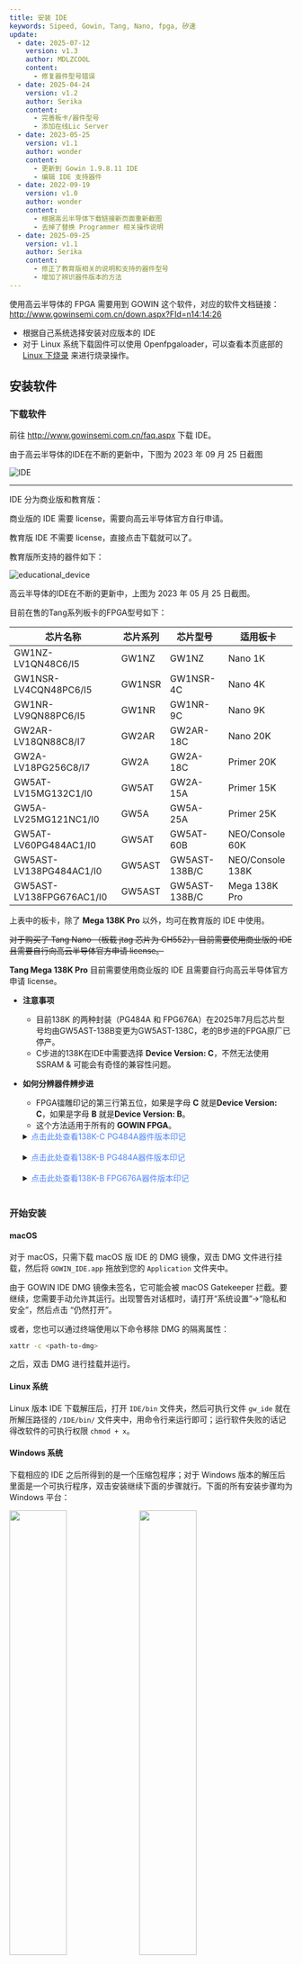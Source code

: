 ```yaml
---
title: 安装 IDE 
keywords: Sipeed, Gowin, Tang, Nano, fpga, 矽速
update:
  - date: 2025-07-12
    version: v1.3
    author: MDLZCOOL
    content:
      - 修复器件型号错误
  - date: 2025-04-24
    version: v1.2
    author: Serika
    content:
      - 完善板卡/器件型号
      - 添加在线Lic Server
  - date: 2023-05-25
    version: v1.1
    author: wonder
    content:
      - 更新到 Gowin 1.9.8.11 IDE
      - 编辑 IDE 支持器件
  - date: 2022-09-19
    version: v1.0
    author: wonder
    content:
      - 根据高云半导体下载链接新页面重新截图
      - 去掉了替换 Programmer 相关操作说明
  - date: 2025-09-25
    version: v1.1
    author: Serika
    content:
      - 修正了教育版相关的说明和支持的器件型号
      - 增加了辨识器件版本的方法
---
```


使用高云半导体的 FPGA 需要用到 GOWIN 这个软件，对应的软件文档链接：
<http://www.gowinsemi.com.cn/down.aspx?FId=n14:14:26>

- 根据自己系统选择安装对应版本的 IDE
- 对于 Linux 系统下载固件可以使用 Openfpgaloader，可以查看本页底部的 [Linux 下烧录](#burn-in-linux) 来进行烧录操作。

## 安装软件

### 下载软件

前往 http://www.gowinsemi.com.cn/faq.aspx 下载 IDE。

由于高云半导体的IDE在不断的更新中，下图为 2023 年 09 月 25 日截图

![IDE](./assets/IDE-1.png)

---

IDE 分为商业版和教育版：

商业版的 IDE 需要 license，需要向高云半导体官方自行申请。

教育版 IDE 不需要 license，直接点击下载就可以了。

教育版所支持的器件如下：

![educational_device](./assets/educational_device.png)

高云半导体的IDE在不断的更新中，上图为 2023 年 05 月 25 日截图。

目前在售的Tang系列板卡的FPGA型号如下：

| 芯片名称                  | 芯片系列  | 芯片型号      | 适用板卡           |
| ------------------------ | --------- | -----------  | ----------------- |
| GW1NZ-LV1QN48C6/I5       | GW1NZ     |GW1NZ         | Nano 1K           |
| GW1NSR-LV4CQN48PC6/I5    | GW1NSR    |GW1NSR-4C     | Nano 4K           |
| GW1NR-LV9QN88PC6/I5      | GW1NR     |GW1NR-9C      | Nano 9K           |
| GW2AR-LV18QN88C8/I7      | GW2AR     |GW2AR-18C     | Nano 20K          |
| GW2A-LV18PG256C8/I7      | GW2A      |GW2A-18C      | Primer 20K        |
| GW5AT-LV15MG132C1/I0     | GW5AT     |GW2A-15A      | Primer 15K        |
| GW5A-LV25MG121NC1/I0     | GW5A      |GW5A-25A      | Primer 25K        |
| GW5AT-LV60PG484AC1/I0    | GW5AT     |GW5AT-60B     | NEO/Console 60K   |
| GW5AST-LV138PG484AC1/I0  | GW5AST    |GW5AST-138B/C | NEO/Console 138K  |
| GW5AST-LV138FPG676AC1/I0 | GW5AST    |GW5AST-138B/C | Mega 138K Pro     |

上表中的板卡，除了 **Mega 138K Pro** 以外，均可在教育版的 IDE 中使用。

~~对于购买了 Tang Nano （板载 jtag 芯片为 CH552），目前需要使用商业版的 IDE 且需要自行向高云半导体官方申请 license。~~

**Tang Mega 138K Pro** 目前需要使用商业版的 IDE 且需要自行向高云半导体官方申请 license。

- **注意事项**
    - 目前138K 的两种封装（PG484A 和 FPG676A）在2025年7月后芯片型号均由GW5AST-138B变更为GW5AST-138C，老的B步进的FPGA原厂已停产。
    - C步进的138K在IDE中需要选择 **Device Version: C**，不然无法使用SSRAM & 可能会有奇怪的兼容性问题。

- **如何分辨器件辨步进**
    - FPGA镭雕印记的第三行第五位，如果是字母 **C** 就是**Device Version: C**，如果是字母 **B** 就是**Device Version: B**。
    - 这个方法适用于所有的 **GOWIN FPGA**。

    <!DOCTYPE html>
    <html lang="zh-CN">
    <head>
      <meta charset="UTF-8">
      <title>CSS Indentation</title>
      <style>
        .indent {
          margin-left: 0ch; /* wideof 0 characters */
        }
      </style>
    </head>
    <body>
      <details class="indent">
        <summary><font color="#4F84FF">点击此处查看138K-C PG484A器件版本印记</font></summary>
        <img src="./assets/138K-Ver.C.png">
      </details>
    </body>
    <br>
    </html>

    <!DOCTYPE html>
    <html lang="zh-CN">
    <head>
      <meta charset="UTF-8">
      <title>CSS Indentation</title>
      <style>
        .indent {
          margin-left: 0ch; /* wideof 0 characters */
        }
      </style>
    </head>
    <body>
      <details class="indent">
        <summary><font color="#4F84FF">点击此处查看138K-B PG484A器件版本印记</font></summary>
        <img src="./assets/138K-Ver.B.png">
      </details>
    </body>
    <br>
    </html>

    <!DOCTYPE html>
    <html lang="zh-CN">
    <head>
      <meta charset="UTF-8">
      <title>CSS Indentation</title>
      <style>
        .indent {
          margin-left: 0ch; /* wideof 0 characters */
        }
      </style>
    </head>
    <body>
      <details class="indent">
        <summary><font color="#4F84FF">点击此处查看138K-B FPG676A器件版本印记</font></summary>
        <img src="./assets/138K-Pro-Ver.B.png">
      </details>
    </body>
    <br>
    </html>


### 开始安装

#### macOS

对于 macOS，只需下载 macOS 版 IDE 的 DMG 镜像，双击 DMG 文件进行挂载，然后将 `GOWIN_IDE.app` 拖放到您的 `Application` 文件夹中。

由于 GOWIN IDE DMG 镜像未签名，它可能会被 macOS Gatekeeper 拦截。要继续，您需要手动允许其运行。出现警告对话框时，请打开“系统设置”→“隐私和安全”，然后点击
“仍然打开”。

或者，您也可以通过终端使用以下命令移除 DMG 的隔离属性：

```zsh
xattr -c <path-to-dmg>
```
之后，双击 DMG 进行挂载并运行。

#### Linux 系统

Linux 版本 IDE 下载解压后，打开 `IDE/bin` 文件夹，然后可执行文件 `gw_ide` 就在所解压路径的 `/IDE/bin/` 文件夹中，用命令行来运行即可；运行软件失败的话记得改软件的可执行权限 `chmod + x`。

#### Windows 系统

下载相应的 IDE 之后所得到的是一个压缩包程序；对于 Windows 版本的解压后里面是一个可执行程序，双击安装继续下面的步骤就行。下面的所有安装步骤均为 Windows 平台：

<div class="imbox">
    <img src="./assets/IDE-2.png" width=45%>
    <img src="./assets/IDE-3.png" width=45%>
</div>

下图的两个都需要安装上。其中的 Gowin 为 IDE 本体， 另一个 programmer 相关的是烧录软件。

因为我们的下载器与 IDE 附带安装的 Programmer 可能不太兼容，使用中有问题的话可以前往 <a href="./../questions.html#下载失败" target="blank">programmer 相关里的下载失败</a> 来查看对应方法。

<!-- 由于我们所提供下载器会与新版的 IDE 不太兼容，因此建议前往 <a href="./../questions.html#下载失败" target="blank">programmer 相关里的下载失败</a> 来查看对应方法。 -->

<img src="./assets/IDE-4.png" width=50%>

下图的安装路径个人按照自己需要设置
  
<img src="./assets/IDE-5.png" width=50%>

安装中...

<img src="./assets/IDE-6.png" width=50%>

下面这一步不要更改任何东西，按照默认的点击`Finish`就行，紧接着就是安装相关的驱动

<img src="./assets/IDE-7.png" width=50%>

上面的`Finish`后会出现下面的内容，这是安装驱动的。

<html>
<div class="imbox">
    <img src="./assets/IDE-8.png" width=45%>
    <img src="./assets/IDE-9.png" width=45%>
</div>
</html>

这里需要选择接受协议才能继续安装
  
<html>
<div class="imbox">
    <img src="./assets/IDE-10.png" width=45%>
    <img src="./assets/IDE-11.png" width=45%>
</div>
</html>

点击完成后桌面上会出现下面的图标
  
![IDE](./assets/IDE-12.png)

到这里我们就完成了软件的安装

## 使用 IDE

### license 相关

教育版本的 IDE 直接运行即可；

商业版的 IDE 需要自行前往 [点我](http://www.gowinsemi.com.cn/faq_view.aspx) 申请 license 后才能使用，其中申请license 时 MAC 最好填写本机的以太网网卡地址，避免以后可能因部分设置而导致 MAC 地址改变 license 验证失败。

### 验证 license

打开高云半导体 IDE 的时候，在弹出的 license 管理中，选择自己本地 license 的文件，验证保存即可。

<img src="./assets/IDE-13.png" alt="Broswer lic" width=45%>
<img src="./assets/check.png"  alt="Check lic"   width=45%>

然后就可以开始使用高云半导体 IDE 了。

Lic 可以在高云官网申请，或者使用Sipeed提供的在线Lic服务，在IDE中选择Float Lic，填写以下信息即可：
~~~

---Server 01---
ip: 106.55.34.119
port: 10559

~~~

如果上面的IP不能工作, 尝试使用 "gowinlic.sipeed.com" 域名对应的IP.

### Programmer

<!-- 在烧录 FPGA 的时候可能因为安装 IDE 时所安装的 Programmer 软件不兼容我们所提供的下载器，因此对于 Windows 用户要求使用我们所提供的特定版本的 Programmer 软件，[点我](https://dl.sipeed.com/shareURL/TANG/programmer)跳转下载即可； -->

如果下载固件失败的话，可以手动下载一下 Programmer 软件（云源编程器）来试试 [跳转地址](https://www.gowinsemi.com.cn/software/1)

![programmer_download](./assets/Gowin_Official_programmer_dl.png)

对于 Linux 用户可以用 Openfpgaloader, 查看本页最底部的相关说明即可。

## 拓展

License 可以在高云官网申请，或者使用Sipeed提供的在线Lic服务，在IDE中选择Float Lic，填写以下信息即可：
~~~

---Server 01---
ip: 106.55.34.119
port: 10559

~~~
如果上面的IP不能工作, 尝试使用 "gowinlic.sipeed.com" 域名对应的IP.

获取 license 可能需要等待一段时间。在此期间可以看看高云半导体的官方文档。下面简单说明一下：

在 IDE 的安装路径下主要有如下内容：IDE 文件夹、Programmer 文件夹、uninst.exe；

![ide_folder](./assets/ide_folder.png)

**IDE** 文件夹：这里主要说一下里面的 **doc** 文件夹，用户在安装完之后可以在这个文件夹里面看到高云提供的大多数文档高云半导体，主要内容如下图所示：

![IDE](./assets/doc-folder.png)

**Programmer** 文件夹：里面是烧录软件，也有相关的文档。

![programmer](./assets/programmer-folder.png)

**uninst.exe**：卸载IDE

<!-- ## 其他安装方法

下面是高云半导体官方所提供的 IDE 安装方法，有需要的话可以自行查阅

+ [高云半导体软件简介和安装](http://cdn.gowinsemi.com.cn/%E9%AB%98%E4%BA%91%E8%BD%AF%E4%BB%B6%E7%AE%80%E4%BB%8B%E5%92%8C%E5%AE%89%E8%A3%85.pdf) -->

## Burn in linux

[Linux系统下烧录方法](./flash_in_linux)
